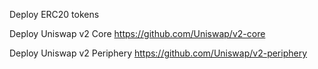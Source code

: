 Deploy ERC20 tokens

Deploy Uniswap v2 Core https://github.com/Uniswap/v2-core

Deploy Uniswap v2 Periphery https://github.com/Uniswap/v2-periphery
